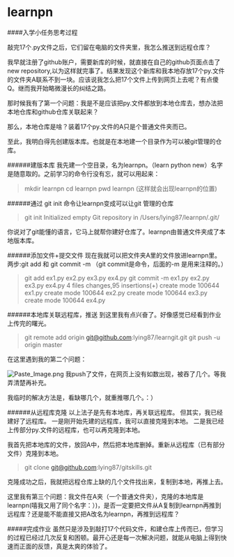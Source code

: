 # learnpn
####入学小任务思考过程

敲完17个.py文件之后，它们留在电脑的文件夹里，我怎么推送到远程仓库？

我早就注册了github账户，需要新库的时候，就直接在自己的github页面点击了 new repository,以为这样就完事了。结果发现这个新库和我本地存放17个py.文件的文件夹A联系不到一块。应该说我怎么把17个文件上传到网页上去呢？有点傻Q。继而我开始略微漫长的纠结之路。

那时候我有了第一个问题：我是不是应该把py.文件都放到本地仓库去，想办法把本地仓库和github仓库关联起来？

那么，本地仓库是啥？装着17个py.文件的A只是个普通文件夹而已。

至此，我明白得先创建版本库。也就是在本地建一个目录作为可以被git管理的仓库。

######建版本库
我先建一个空目录，名为learnpn。（learn python new）名字是随意取的。之前学习的命令行没有忘，就可以用起来：
> mkdir   learnpn
> cd  learnpn
> pwd  learnpn  (这样就会出现learnpn的位置)

######通过 git init 命令让learnpn变成可以让git 管理的仓库
> git init
Initialized empty Git repository in /Users/lying87/learnpn/.git/

你说对了git能懂的语言，它马上就帮你建好仓库了。learnpn由普通文件夹成了本地版本库。

######添加文件+提交文件
现在我就可以把文件夹A里的文件放进learnpn里。两步:git add 和 git commit -m
（git commit是命令，后面的-m 是用来注释的。）
> git add ex1.py ex2.py ex3.py ex4.py
> git commit -m ex1.py ex2.py ex3.py ex4.py
4 files changes,95 insertions(+)
create mode 100644 ex1.py
create mode 100644 ex2.py
create mode 100644 ex3.py
create mode 100644 ex4.py

######本地库关联远程库，推送
到这里我有点兴奋了。好像感觉已经看到作业上传完的曙光。
> git remote add origin git@github.com:lying87/learngit.git
> git push -u origin master

在这里遇到我的第二个问题：

![Paste_Image.png](http://upload-images.jianshu.io/upload_images/1565564-632b5cc2b8e51bf0.png?imageMogr2/auto-orient/strip%7CimageView2/2/w/1240)
我push了文件，在网页上没有如数出现，被吞了几个。等我弄清楚再补充。

我临时的解决方法是，看缺哪几个，就重推哪几个。：）

######从远程库克隆
以上法子是先有本地库，再关联远程库。
但其实，我已经建好了远程库。
一是刚开始先建的远程库，我可以直接克隆到本地。
二是我已经上传部分py.文件的远程库，也可以再克隆到本地。

我首先把本地库的文件，放回A中，然后把本地库删掉。重新从远程库（已有部分文件）克隆到本地。
> git clone git@github.com:lying87/gitskills.git

克隆成功之后，我就把远程仓库上缺的几个文件找出来，复制到本地，再推上去。

这里我有第三个问题：我文件在A夹（一个普通文件夹），克隆的本地库是learnpn(嘻我又用了同个名字：）)，是否一定要把文件从A复制到learnpn再推到远程库？还是能不能直接又把A改名为learnpn，再推到远程库？

#####完成作业
虽然只是涉及到敲打17个代码文件，和建仓库上传而已，但学习的过程已经过几次反复和困顿。最开心还是每一次解决问题，就能从电脑上得到快速而正面的反馈，真是太爽的体验了。
